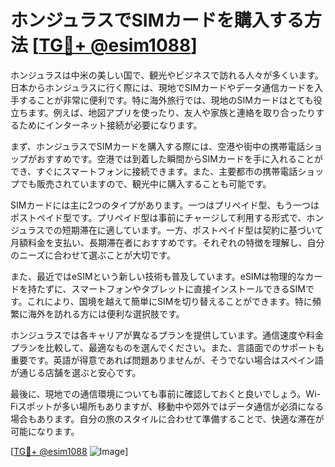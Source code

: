 # ホンジュラスでSIMカードを購入する方法 [[TG💪+ @esim1088](https://t.me/s/esim1088)]

ホンジュラスは中米の美しい国で、観光やビジネスで訪れる人々が多くいます。日本からホンジュラスに行く際には、現地でSIMカードやデータ通信カードを入手することが非常に便利です。特に海外旅行では、現地のSIMカードはとても役立ちます。例えば、地図アプリを使ったり、友人や家族と連絡を取り合ったりするためにインターネット接続が必要になります。

まず、ホンジュラスでSIMカードを購入する際には、空港や街中の携帯電話ショップがおすすめです。空港では到着した瞬間からSIMカードを手に入れることができ、すぐにスマートフォンに接続できます。また、主要都市の携帯電話ショップでも販売されていますので、観光中に購入することも可能です。

SIMカードには主に2つのタイプがあります。一つはプリペイド型、もう一つはポストペイド型です。プリペイド型は事前にチャージして利用する形式で、ホンジュラスでの短期滞在に適しています。一方、ポストペイド型は契約に基づいて月額料金を支払い、長期滞在者におすすめです。それぞれの特徴を理解し、自分のニーズに合わせて選ぶことが大切です。

また、最近ではeSIMという新しい技術も普及しています。eSIMは物理的なカードを持たずに、スマートフォンやタブレットに直接インストールできるSIMです。これにより、国境を越えて簡単にSIMを切り替えることができます。特に頻繁に海外を訪れる方には便利な選択肢です。

ホンジュラスでは各キャリアが異なるプランを提供しています。通信速度や料金プランを比較して、最適なものを選んでください。また、言語面でのサポートも重要です。英語が得意であれば問題ありませんが、そうでない場合はスペイン語が通じる店舗を選ぶと安心です。

最後に、現地での通信環境についても事前に確認しておくと良いでしょう。Wi-Fiスポットが多い場所もありますが、移動中や郊外ではデータ通信が必須になる場合もあります。自分の旅のスタイルに合わせて準備することで、快適な滞在が可能になります。

[[TG💪+ @esim1088](https://t.me/s/esim1088) ![Image](https://i.postimg.cc/Y0z9fWf4/image.png)]